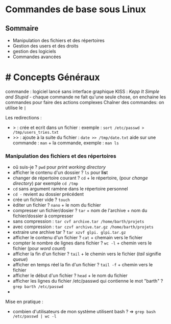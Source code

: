 # Commandes de base sous Linux


## Sommaire

* Manipulation des fichiers et des répertoires
*  Gestion des users et des droits
*  gestion des logiciels
*  Commandes avancées

  # # Concepts Généraux
commande : logiciel lancé sans interface graphique
KISS : *Kepp It Simple and Stupid* - chaque commande ne fait qu'une seule chose, on enchaine les commandes pour faire des actions complexes
Chaîner des commandes: on utilise le `|`

Les redirections :
* \> : crée et ecrit dans un fichier : exemple : `sort /etc/passwd > /tmp/users_tries.txt`
* \>\> : ajoute à la suite du fichier : `date >> /tmp/date.txt`
aide sur une commande : `man` + la commande, exemple : `man ls`
  
### Manipulation des fichiers et des répertoires

* oû suis-je ? `pwd` pour *print working directory*
* afficher le contenu d'un dossier ? `ls` pour **l**i**s**t
*  changer de répertoire courant ? `cd` + le répertoire, (pour *change directory*) par exemple `cd /tmp`
* `cd` sans argument ramène dans le répertoire personnel
* `cd -` revient au dossier précédent
* crée un fichier vide ? `touch`
* èditer un fichier ? `nano` + le nom du fichier
*  compresser un fichier/dosier ? `tar` + nom de l'archive + nom du fichier/dossier à compresser
*  sans compression : `tar cvf archive.tar /home/barth/projets`
*  avec compression : `tar czvf archive.tar.gz /home/barth/projets`
* extraire une archive tar ? `tar xzvf glpi. glpi.tar.gz`
* afficher le contenu d'un fichier ? `cat` + chemain vers le fichier
* compter le nombre de lignes dans fichier ? `wc -l` + chemin vers le fichier (pour *word count*)
*  afficher la fin d'un fichier ? `tail` + le chemin vers le fichier (*tail* signifie *queue*)
*  afficher en temps réel la fin d'un fichier ? `tail -f` + chemin vers le fichier
*  afficher le début d'un fichier ? `head` + le nom du fichier
*  afficher les lignes du fichier /etc/passwd qui contienne le mot "barth" ? `grep barth /etc/passwd`
*  

Mise en pratique :
* combien d'utilisateurs de mon système utilisent bash ? => `grep bash /etc/passwd | wc -l`


 
